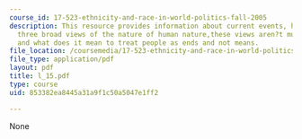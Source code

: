 ```yaml
---
course_id: 17-523-ethnicity-and-race-in-world-politics-fall-2005
description: This resource provides information about current events, human rights,
  three broad views of the nature of human nature,these views aren?t mutually exclusive,
  and what does it mean to treat people as ends and not means.
file_location: /coursemedia/17-523-ethnicity-and-race-in-world-politics-fall-2005/853382ea8445a31a9f1c50a5047e1ff2_l_15.pdf
file_type: application/pdf
layout: pdf
title: l_15.pdf
type: course
uid: 853382ea8445a31a9f1c50a5047e1ff2

---
```

None